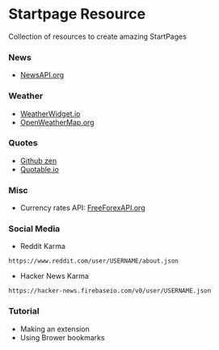 # Startpage Resource
Collection of resources to create amazing StartPages

### News
- [NewsAPI.org](https://newsapi.org)

### Weather
- [WeatherWidget.io](https://weatherwidget.io)
- [OpenWeatherMap.org](https://openweathermap.org)

### Quotes
- [Github zen](https://api.github.com/zen)
- [Quotable.io](https://api.quotable.io/random)

### Misc
- Currency rates API: [FreeForexAPI.org](https://www.freeforexapi.com/)

### Social Media

- Reddit Karma
```
https://www.reddit.com/user/USERNAME/about.json
```
- Hacker News Karma
```
https://hacker-news.firebaseio.com/v0/user/USERNAME.json
```

### Tutorial
- Making an extension
- Using Brower bookmarks

